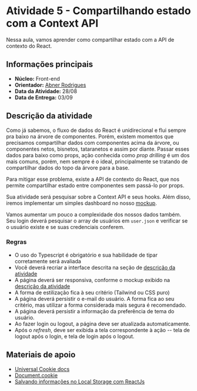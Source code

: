# Atividade 5 - Compartilhando estado com a Context API

Nessa aula, vamos aprender como compartilhar estado com a API de contexto do React.

## Informações principais

- **Núcleo:** Front-end
- **Orientador:** [Abner Rodrigues](@todomir)
- **Data da Atividade:** 28/08
- **Data de Entrega:** 03/09

## Descrição da atividade

Como já sabemos, o fluxo de dados do React é unidirecional e flui sempre pra baixo na árvore de componentes. Porém, existem momentos que precisamos compartilhar dados com componentes acima da árvore, ou componentes netos, bisnetos, tataranetos e assim por diante. Passar esses dados para baixo como props, ação conhecida como *prop drilling* é um dos mais comuns, porém, nem sempre é o ideal, principalmente se tratando de compartilhar dados do topo da árvore para a base.

Para mitigar esse problema, existe a API de contexto do React, que nos permite compartilhar estado entre componentes sem passá-lo por props.

Sua atividade será pesquisar sobre a Context API e seus hooks. Além disso, iremos implementar um simples dashboard no nosso [mockup](https://www.figma.com/file/z9kZjLRkPF7wS7BE3uNwUX/Timely?node-id=0%3A1).

Vamos aumentar um pouco a complexidade dos nossos dados também. Seu login deverá pesquisar o array de usuários em `user.json` e verificar se o usuário existe e se suas credenciais conferem.

### Regras

- O uso do Typescript é obrigatório e sua habilidade de tipar corretamente será avaliada
- Você deverá recriar a interface descrita na seção de [descrição da atividade](#descricao-da-atividade)
- A página deverá ser responsiva, conforme o mockup exibido na [descrição da atividade](#descricao-da-atividade)
- A forma de estilização fica à seu critério (Tailwind ou CSS puro)
- A página deverá persistir o e-mail do usuário. A forma fica ao seu critério, mas utilizar a forma considerada mais segura é recomendado.
- A página deverá persistir a informação da preferência de tema do usuário.
- Ao fazer login ou logout, a página deve ser atualizada automaticamente.
- Após o *refresh*, deve ser exibida a tela correspondente à ação -- tela de logout após o login, e tela de login após o logout.

## Materiais de apoio

- [Universal Cookie docs](https://github.com/reactivestack/cookies/tree/master/packages/universal-cookie)
- [Document.cookie](https://developer.mozilla.org/en-US/docs/Web/API/Document/cookie)
- [Salvando informações no Local Storage com ReactJs](https://medium.com/@carloslevir/salvando-informa%C3%A7%C3%B5es-no-local-storage-com-reactjs-ca5d59842153)
